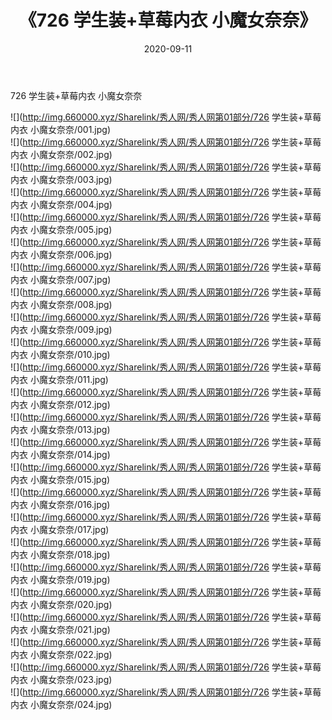 ﻿---
layout: post
title:  《726 学生装+草莓内衣 小魔女奈奈》
date:   2020-09-11
img: http://img.660000.xyz/Sharelink/秀人网/秀人网第01部分/726 学生装+草莓内衣 小魔女奈奈/000.jpg
categories: [美女, 清纯, 唯美]
---

726 学生装+草莓内衣 小魔女奈奈

  ![](http://img.660000.xyz/Sharelink/秀人网/秀人网第01部分/726 学生装+草莓内衣 小魔女奈奈/001.jpg) <br> ![](http://img.660000.xyz/Sharelink/秀人网/秀人网第01部分/726 学生装+草莓内衣 小魔女奈奈/002.jpg) <br> ![](http://img.660000.xyz/Sharelink/秀人网/秀人网第01部分/726 学生装+草莓内衣 小魔女奈奈/003.jpg) <br> ![](http://img.660000.xyz/Sharelink/秀人网/秀人网第01部分/726 学生装+草莓内衣 小魔女奈奈/004.jpg) <br> ![](http://img.660000.xyz/Sharelink/秀人网/秀人网第01部分/726 学生装+草莓内衣 小魔女奈奈/005.jpg) <br> ![](http://img.660000.xyz/Sharelink/秀人网/秀人网第01部分/726 学生装+草莓内衣 小魔女奈奈/006.jpg) <br> ![](http://img.660000.xyz/Sharelink/秀人网/秀人网第01部分/726 学生装+草莓内衣 小魔女奈奈/007.jpg) <br> ![](http://img.660000.xyz/Sharelink/秀人网/秀人网第01部分/726 学生装+草莓内衣 小魔女奈奈/008.jpg) <br> ![](http://img.660000.xyz/Sharelink/秀人网/秀人网第01部分/726 学生装+草莓内衣 小魔女奈奈/009.jpg) <br> ![](http://img.660000.xyz/Sharelink/秀人网/秀人网第01部分/726 学生装+草莓内衣 小魔女奈奈/010.jpg) <br> ![](http://img.660000.xyz/Sharelink/秀人网/秀人网第01部分/726 学生装+草莓内衣 小魔女奈奈/011.jpg) <br> ![](http://img.660000.xyz/Sharelink/秀人网/秀人网第01部分/726 学生装+草莓内衣 小魔女奈奈/012.jpg) <br> ![](http://img.660000.xyz/Sharelink/秀人网/秀人网第01部分/726 学生装+草莓内衣 小魔女奈奈/013.jpg) <br> ![](http://img.660000.xyz/Sharelink/秀人网/秀人网第01部分/726 学生装+草莓内衣 小魔女奈奈/014.jpg) <br> ![](http://img.660000.xyz/Sharelink/秀人网/秀人网第01部分/726 学生装+草莓内衣 小魔女奈奈/015.jpg) <br> ![](http://img.660000.xyz/Sharelink/秀人网/秀人网第01部分/726 学生装+草莓内衣 小魔女奈奈/016.jpg) <br> ![](http://img.660000.xyz/Sharelink/秀人网/秀人网第01部分/726 学生装+草莓内衣 小魔女奈奈/017.jpg) <br> ![](http://img.660000.xyz/Sharelink/秀人网/秀人网第01部分/726 学生装+草莓内衣 小魔女奈奈/018.jpg) <br> ![](http://img.660000.xyz/Sharelink/秀人网/秀人网第01部分/726 学生装+草莓内衣 小魔女奈奈/019.jpg) <br> ![](http://img.660000.xyz/Sharelink/秀人网/秀人网第01部分/726 学生装+草莓内衣 小魔女奈奈/020.jpg) <br> ![](http://img.660000.xyz/Sharelink/秀人网/秀人网第01部分/726 学生装+草莓内衣 小魔女奈奈/021.jpg) <br> ![](http://img.660000.xyz/Sharelink/秀人网/秀人网第01部分/726 学生装+草莓内衣 小魔女奈奈/022.jpg) <br> ![](http://img.660000.xyz/Sharelink/秀人网/秀人网第01部分/726 学生装+草莓内衣 小魔女奈奈/023.jpg) <br> ![](http://img.660000.xyz/Sharelink/秀人网/秀人网第01部分/726 学生装+草莓内衣 小魔女奈奈/024.jpg) <br>